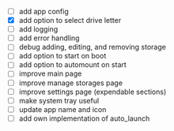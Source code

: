 - [ ] add app config
- [x] add option to select drive letter
- [ ] add logging
- [ ] add error handling
- [ ] debug adding, editing, and removing storage
- [ ] add option to start on boot
- [ ] add option to automount on start
- [ ] improve main page
- [ ] improve manage storages page
- [ ] improve settings page (expendable sections)
- [ ] make system tray useful
- [ ] update app name and icon
- [ ] add own implementation of auto_launch